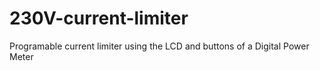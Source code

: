 # 230V-current-limiter
Programable current limiter using the LCD and buttons of a Digital Power Meter
